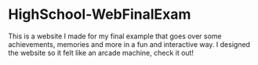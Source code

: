 # HighSchool-WebFinalExam
This is a website I made for my final example that goes over some achievements, memories and more in a fun and interactive way. I designed the website so it felt like an arcade machine, check it out!
